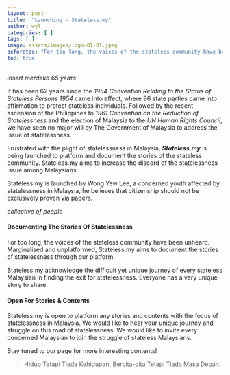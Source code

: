 ```yaml
---
layout: post
title:  "Launching - Stateless.my"
author: wyl
categories: [ ]
tags: [ ]
image: assets/images/logo-01-01.jpeg
beforetoc: "For too long, the voices of the stateless community have been unheard. Marginalised and unplatformed, Stateless.my aims to document the stories of statelessness through our platform."
toc: true
---
```


*insert merdeka 65 years*

It has been 62 years since the *1954 Convention Relating to the Status of Stateless Persons 1954* came into effect, where 96 state parties came into affirmation to protect stateless individuals. Followed by the recent ascension of the Philippines to *1961 Convention on the Reduction of Statelessness* and the election of Malaysia to the *UN Human Rights Council*, we have seen no major will by The Government of Malaysia to address the issue of statelessness. 

Frustrated with the plight of statelessness in Malaysia, ***Stateless.my*** is being launched to platform and document the stories of the stateless community. Stateless.my aims to increase the discord of the statelessness issue among Malaysians.

Stateless.my is launched by Wong Yew Lee, a concerned youth affected by statelessness in Malaysia, he believes that citizenship should not be exclusively proven via papers. 

*collective of people*

#### Documenting The Stories Of Statelessness

For too long, the voices of the stateless community have been unheard. Marginalised and unplatformed, Stateless.my aims to document the stories of statelessness through our platform. 

Stateless.my acknowledge the difficult yet unique journey of every stateless Malaysian in finding the exit for statelessness. Everyone has a very unique story to share. 

#### Open For Stories & Contents
Stateless.my is open to platform any stories and contents with the focus of statelessness in Malaysia. We would like to hear your unique journey and struggle on this road of statelessness. We would like to invite every concerned Malaysian to join the struggle of stateless Malaysians.

Stay tuned to our page for more interesting contents!

> Hidup Tetapi Tiada Kehidupan, Bercita-cita Tetapi Tiada Masa Depan.